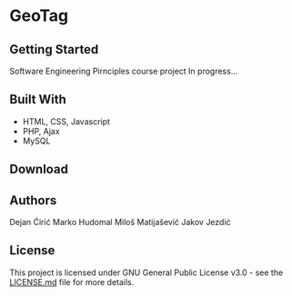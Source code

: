 # GeoTag

## Getting Started

Software Engineering Pirnciples course project
In progress...

## Built With
* HTML, CSS, Javascript
* PHP, Ajax
* MySQL

## Download


## Authors

Dejan Ćirić
Marko Hudomal
Miloš Matijašević
Jakov Jezdić

## License

This project is licensed under GNU General Public License v3.0 - see the [LICENSE.md](LICENSE.md) file for more details.

